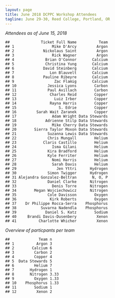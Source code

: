```yaml
---
layout: page
title: June 2018 DCPPC Workshop Attendees
tagline: June 29-30, Reed College, Portland, OR
---
```


_Attendees as of June 15, 2018_

    ##              Ticket Full Name          Team    
    ## 1                 Mike D'Arcy         Argon
    ## 2             Nickolaus Saint         Argon
    ## 3                 Rick Wagner         Argon
    ## 4              Brian O'Connor       Calcium
    ## 5              Christina Yung       Calcium
    ## 6             David Steinberg       Calcium
    ## 7                Lon Blauvelt       Calcium
    ## 8             Pauline Ribeyre       Calcium
    ## 9                  Zac Flamig       Calcium
    ## 10              Jessica Lyons        Carbon
    ## 11              Paul Avillach        Carbon
    ## 12               Charles Reid        Copper
    ## 13                 Luiz Irber        Copper
    ## 14               Rayna Harris        Copper
    ## 15                   S. Edrie        Copper
    ## 16         Sarah Wait Zaranek        Copper
    ## 17                Adam Wright Data Stewards
    ## 18             Adrienne Stilp Data Stewards
    ## 19                Mike Cherry Data Stewards
    ## 20        Sierra Taylor Moxon Data Stewards
    ## 21              Suzanna Lewis Data Stewards
    ## 22              Chris Mungall        Helium
    ## 23            Claris Castillo        Helium
    ## 24                Isma Gilani        Helium
    ## 25              Kira Bradford        Helium
    ## 26              Kyle Ferriter        Helium
    ## 27                Nomi Harris        Helium
    ## 28                Sarah Davis        Helium
    ## 29                  Jen Yttri      Hydrogen
    ## 30              Simon Twigger      Hydrogen
    ## 31 Alejandra Gonzalez-Beltran       N, O, P
    ## 32              Daniel Clarke      Nitrogen
    ## 33                Denis Torre      Nitrogen
    ## 34        Megan Wojciechowicz      Nitrogen
    ## 35              Cole Davisson        Oxygen
    ## 36               Kirk Roberts        Oxygen
    ## 37    Dr Philippe Rocca-Serra    Phosphorus
    ## 38           Suvarna Nadendla    Phosphorus
    ## 39             Daniel S. Katz        Sodium
    ## 40     Brandi Davis-Dusenbery         Xenon
    ## 41          Charlotte Whicher         Xenon
    

_Overview of particpants per team_

    ##             Team n
    ## 1          Argon 3
    ## 2        Calcium 6
    ## 3         Carbon 2
    ## 4         Copper 4
    ## 5  Data Stewards 5
    ## 6         Helium 7
    ## 7       Hydrogen 1
    ## 8       Nitrogen 3.33
    ## 9         Oxygen 1.33
    ## 10    Phosphorus 1.33
    ## 11        Sodium 1
    ## 12         Xenon 2
